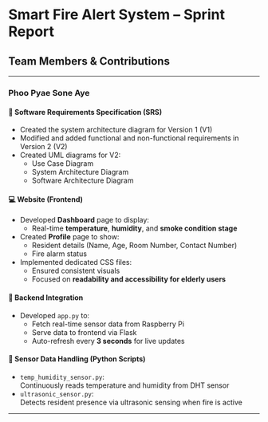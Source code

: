 #  Smart Fire Alert System – Sprint Report

## Team Members & Contributions

---

### **Phoo Pyae Sone Aye**

#### 📄 Software Requirements Specification (SRS)
- Created the system architecture diagram for Version 1 (V1)
- Modified and added functional and non-functional requirements in Version 2 (V2)
- Created UML diagrams for V2:
  - Use Case Diagram  
  - System Architecture Diagram  
  - Software Architecture Diagram  

#### 💻 Website (Frontend)
- Developed **Dashboard** page to display:
  - Real-time **temperature**, **humidity**, and **smoke condition stage**
- Created **Profile** page to show:
  - Resident details (Name, Age, Room Number, Contact Number)
  - Fire alarm status
- Implemented dedicated CSS files:
  - Ensured consistent visuals
  - Focused on **readability and accessibility for elderly users**

#### 🔧 Backend Integration
- Developed `app.py` to:
  - Fetch real-time sensor data from Raspberry Pi
  - Serve data to frontend via Flask
  - Auto-refresh every **3 seconds** for live updates

#### 📡 Sensor Data Handling (Python Scripts)
- `temp_humidity_sensor.py`:  
  Continuously reads temperature and humidity from DHT sensor  
- `ultrasonic_sensor.py`:  
  Detects resident presence via ultrasonic sensing when fire is active  

---